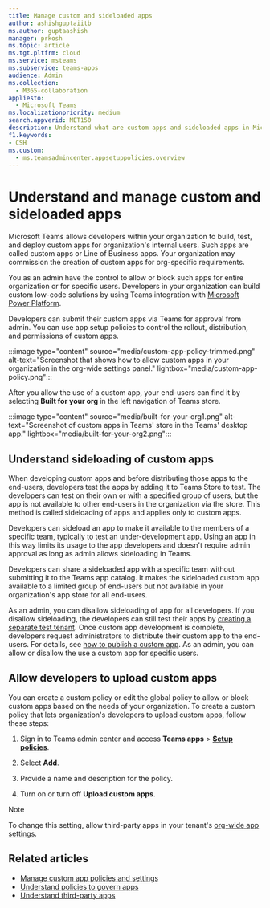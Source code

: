 ```yaml
---
title: Manage custom and sideloaded apps 
author: ashishguptaiitb
ms.author: guptaashish
manager: prkosh
ms.topic: article
ms.tgt.pltfrm: cloud
ms.service: msteams
ms.subservice: teams-apps
audience: Admin
ms.collection: 
  - M365-collaboration
appliesto: 
  - Microsoft Teams
ms.localizationpriority: medium
search.appverid: MET150
description: Understand what are custom apps and sideloaded apps in Microsoft Teams and manage the apps to govern their behavior, rollout, and permissions.
f1.keywords:
- CSH
ms.custom: 
  - ms.teamsadmincenter.appsetuppolicies.overview
---
```


# Understand and manage custom and sideloaded apps

Microsoft Teams allows developers within your organization to build, test, and deploy custom apps for organization's internal users. Such apps are called custom apps or Line of Business apps. Your organization may commission the creation of custom apps for org-specific requirements.

You as an admin have the control to allow or block such apps for entire organization or for specific users. Developers in your organization can build custom low-code solutions by using Teams integration with [Microsoft Power Platform](/microsoftteams/platform/samples/teams-low-code-solutions).

Developers can submit their custom apps via Teams for approval from admin. You can use app setup policies to control the rollout, distribution, and permissions of custom apps.

:::image type="content" source="media/custom-app-policy-trimmed.png" alt-text="Screenshot that shows how to allow custom apps in your organization in the org-wide settings panel." lightbox="media/custom-app-policy.png":::

After you allow the use of a custom app, your end-users can find it by selecting **Built for your org** in the left navigation of Teams store.

:::image type="content" source="media/built-for-your-org1.png" alt-text="Screenshot of custom apps in Teams' store in the Teams' desktop app." lightbox="media/built-for-your-org2.png":::

## Understand sideloading of custom apps

When developing custom apps and before distributing those apps to the end-users, developers test the apps by adding it to Teams Store to test. The developers can test on their own or with a specified group of users, but the app is not available to other end-users in the organization via the store. This method is called sideloading of apps and applies only to custom apps.

Developers can sideload an app to make it available to the members of a specific team, typically to test an under-development app. Using an app in this way limits its usage to the app developers and doesn't require admin approval as long as admin allows sideloading in Teams.

Developers can share a sideloaded app with a specific team without submitting it to the Teams app catalog. It makes the sideloaded custom app available to a limited group of end-users but not available in your organization's app store for all end-users.

As an admin, you can disallow sideloading of app for all developers. If you disallow sideloading, the developers can still test their apps by [creating a separate test tenant](/microsoftteams/platform/concepts/build-and-test/prepare-your-o365-tenant). Once custom app development is complete, developers request administrators to distribute their custom app to the end-users. For details, see [how to publish a custom app](/microsoftteams/upload-custom-apps). As an admin, you can allow or disallow the use a custom app for specific users.

## Allow developers to upload custom apps

You can create a custom policy or edit the global policy to allow or block custom apps based on the needs of your organization. To create a custom policy that lets organization's developers to upload custom apps, follow these steps:

1. Sign in to Teams admin center and access **Teams apps** > **[Setup policies](https://admin.teams.microsoft.com/policies/app-setup)**.

1. Select **Add**.

1. Provide a name and description for the policy.

1. Turn on or turn off **Upload custom apps**.

> [!NOTE]
> To change this setting, allow third-party apps in your tenant's [org-wide app settings](manage-apps.md#manage-org-wide-app-settings).

## Related articles

* [Manage custom app policies and settings](teams-custom-app-policies-and-settings.md)
* [Understand policies to govern apps](app-policies.md)
* [Understand third-party apps](overview-third-party-apps.md)
